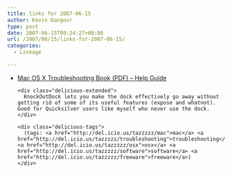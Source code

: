 ```yaml
---
title: links for 2007-06-15
author: Kevin Dangoor
type: post
date: 2007-06-15T09:24:27+00:00
url: /2007/06/15/links-for-2007-06-15/
categories:
  - Linkage

---
```

<ul class="delicious">
  <li>
    <div class="delicious-link">
      <a href="http://fixa.troubledmac.com/">Mac OS X Troubleshooting Book (PDF) &#8211; Help Guide</a>
    </div>
    
    <div class="delicious-extended">
      KnockOutDock lets you make the dock effectively go away without getting rid of some of its useful features (expose and whatnot). Good for Quicksilver users like myself who never use the dock.
    </div>
    
    <div class="delicious-tags">
      (tags: <a href="http://del.icio.us/tazzzzz/mac">mac</a> <a href="http://del.icio.us/tazzzzz/troubleshooting">troubleshooting</a> <a href="http://del.icio.us/tazzzzz/osx">osx</a> <a href="http://del.icio.us/tazzzzz/software">software</a> <a href="http://del.icio.us/tazzzzz/freeware">freeware</a>)
    </div>
  </li>
</ul>